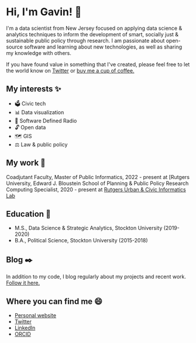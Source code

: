 # Hi, I'm Gavin! 👋

I'm a data scientist from New Jersey focused on applying data science & analytics techniques to inform the development of smart, socially just & sustainable public policy through research. I am passionate about open-source software and learning about new technologies, as well as sharing my knowledge with others.

If you have found value in something that I've created, please feel free to let the world know on [Twitter](https://twitter.com/gavroz) or [buy me a cup of coffee.](https://www.paypal.com/paypalme/gavinrozzi) 


## My interests ✨
- 🗳️ Civic tech
- 📊 Data visualization
- 📡 Software Defined Radio
- 🔓 Open data
- 🗺️ GIS
- ⚖️ Law & public policy

## My work 💼
Coadjutant Faculty, Master of Public Informatics, 2022 - present at [Rutgers University, Edward J. Bloustein School of Planning & Public Policy
Research Computing Specialist, 2020 - present at [Rutgers Urban & Civic Informatics Lab](https://rucilab.rutgers.edu)

## Education 🏫
- M.S., Data Science & Strategic Analytics, Stockton University (2019-2020)
- B.A., Political Science, Stockton University (2015-2018)

## Blog ✒️
In addition to my code, I blog regularly about my projects and recent work. [Follow it here.](https://www.gavinrozzi.com/#posts)

## Where you can find me 😄
- [Personal website](https://www.gavinrozzi.com)
- [Twitter](twitter.com/gavroz)
- [LinkedIn](https://www.linkedin.com/in/gavin-rozzi/)
- [ORCID](https://orcid.org/0000-0002-9969-8175)

